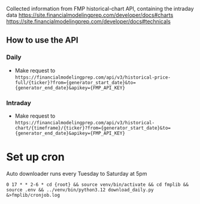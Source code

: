 Collected information from FMP historical-chart API, containing the intraday data
https://site.financialmodelingprep.com/developer/docs#charts
https://site.financialmodelingprep.com/developer/docs#technicals

## How to use the API
### Daily
- Make request to `https://financialmodelingprep.com/api/v3/historical-price-full/{ticker}?from={generator_start_date}&to={generator_end_date}&apikey={FMP_API_KEY}`

### Intraday
- Make request to `https://financialmodelingprep.com/api/v3/historical-chart/{timeframe}/{ticker}?from={generator_start_date}&to={generator_end_date}&apikey={FMP_API_KEY}`

# Set up cron
Auto downloader runs every Tuesday to Saturday at 5pm
```
0 17 * * 2-6 * cd {root} && source venv/bin/activate && cd fmplib && source .env && ../venv/bin/python3.12 download_daily.py &>fmplib/cronjob.log
```